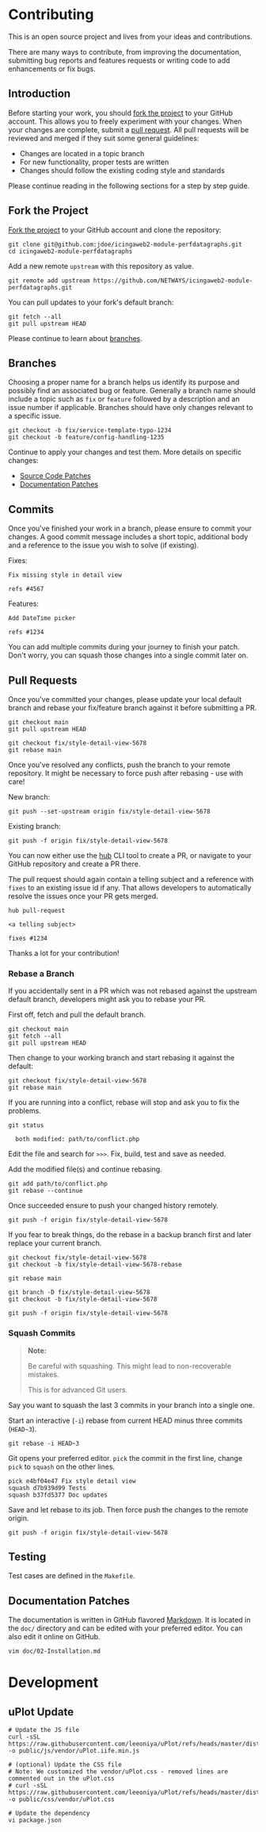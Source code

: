 # Contributing

This is an open source project and lives from your ideas and contributions.

There are many ways to contribute, from improving the documentation, submitting
bug reports and features requests or writing code to add enhancements or fix bugs.

## Introduction

Before starting your work, you should [fork the project](https://help.github.com/articles/fork-a-repo/)
to your GitHub account. This allows you to freely experiment with your changes.
When your changes are complete, submit a [pull request](https://help.github.com/articles/using-pull-requests/).
All pull requests will be reviewed and merged if they suit some general guidelines:

* Changes are located in a topic branch
* For new functionality, proper tests are written
* Changes should follow the existing coding style and standards

Please continue reading in the following sections for a step by step guide.

## Fork the Project

[Fork the project](https://help.github.com/articles/fork-a-repo/) to your GitHub account
and clone the repository:

```
git clone git@github.com:jdoe/icingaweb2-module-perfdatagraphs.git
cd icingaweb2-module-perfdatagraphs
```

Add a new remote `upstream` with this repository as value.

```
git remote add upstream https://github.com/NETWAYS/icingaweb2-module-perfdatagraphs.git
```

You can pull updates to your fork's default branch:

```
git fetch --all
git pull upstream HEAD
```

Please continue to learn about [branches](#branches).

## Branches

Choosing a proper name for a branch helps us identify its purpose and possibly
find an associated bug or feature.
Generally a branch name should include a topic such as `fix` or `feature` followed
by a description and an issue number if applicable. Branches should have only changes
relevant to a specific issue.

```
git checkout -b fix/service-template-typo-1234
git checkout -b feature/config-handling-1235
```

Continue to apply your changes and test them. More details on specific changes:

* [Source Code Patches](#source-code-patches)
* [Documentation Patches](#documentation-patches)

## Commits

Once you've finished your work in a branch, please ensure to commit
your changes. A good commit message includes a short topic, additional body
and a reference to the issue you wish to solve (if existing).

Fixes:

```
Fix missing style in detail view

refs #4567
```

Features:

```
Add DateTime picker

refs #1234
```

You can add multiple commits during your journey to finish your patch.
Don't worry, you can squash those changes into a single commit later on.

## Pull Requests

Once you've committed your changes, please update your local default
branch and rebase your fix/feature branch against it before submitting a PR.

```
git checkout main
git pull upstream HEAD

git checkout fix/style-detail-view-5678
git rebase main
```

Once you've resolved any conflicts, push the branch to your remote repository.
It might be necessary to force push after rebasing - use with care!

New branch:
```
git push --set-upstream origin fix/style-detail-view-5678
```

Existing branch:
```
git push -f origin fix/style-detail-view-5678
```

You can now either use the [hub](https://hub.github.com) CLI tool to create a PR, or navigate
to your GitHub repository and create a PR there.

The pull request should again contain a telling subject and a reference
with `fixes` to an existing issue id if any. That allows developers
to automatically resolve the issues once your PR gets merged.

```
hub pull-request

<a telling subject>

fixes #1234
```

Thanks a lot for your contribution!


### Rebase a Branch

If you accidentally sent in a PR which was not rebased against the upstream default branch,
developers might ask you to rebase your PR.

First off, fetch and pull the default branch.

```
git checkout main
git fetch --all
git pull upstream HEAD
```

Then change to your working branch and start rebasing it against the default:

```
git checkout fix/style-detail-view-5678
git rebase main
```

If you are running into a conflict, rebase will stop and ask you to fix the problems.

```
git status

  both modified: path/to/conflict.php
```

Edit the file and search for `>>>`. Fix, build, test and save as needed.

Add the modified file(s) and continue rebasing.

```
git add path/to/conflict.php
git rebase --continue
```

Once succeeded ensure to push your changed history remotely.

```
git push -f origin fix/style-detail-view-5678
```


If you fear to break things, do the rebase in a backup branch first and later replace your current branch.

```
git checkout fix/style-detail-view-5678
git checkout -b fix/style-detail-view-5678-rebase

git rebase main

git branch -D fix/style-detail-view-5678
git checkout -b fix/style-detail-view-5678

git push -f origin fix/style-detail-view-5678
```

### Squash Commits

> **Note:**
>
> Be careful with squashing. This might lead to non-recoverable mistakes.
>
> This is for advanced Git users.

Say you want to squash the last 3 commits in your branch into a single one.

Start an interactive (`-i`)  rebase from current HEAD minus three commits (`HEAD~3`).

```
git rebase -i HEAD~3
```

Git opens your preferred editor. `pick` the commit in the first line, change `pick` to `squash` on the other lines.

```
pick e4bf04e47 Fix style detail view
squash d7b939d99 Tests
squash b37fd5377 Doc updates
```

Save and let rebase to its job. Then force push the changes to the remote origin.

```
git push -f origin fix/style-detail-view-5678
```


## Testing

Test cases are defined in the `Makefile`.

## Documentation Patches

The documentation is written in GitHub flavored [Markdown](https://guides.github.com/features/mastering-markdown/).
It is located in the `doc/` directory and can be edited with your preferred editor. You can also
edit it online on GitHub.

```
vim doc/02-Installation.md
```

# Development

## uPlot Update

```
# Update the JS file
curl -sSL https://raw.githubusercontent.com/leeoniya/uPlot/refs/heads/master/dist/uPlot.iife.min.js -o public/js/vendor/uPlot.iife.min.js

# (optional) Update the CSS file
# Note: We customized the vendor/uPlot.css - removed lines are commented out in the uPlot.css
# curl -sSL https://raw.githubusercontent.com/leeoniya/uPlot/refs/heads/master/dist/uPlot.css -o public/css/vendor/uPlot.css

# Update the dependency
vi package.json
```
